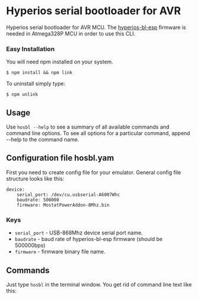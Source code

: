 # Hyperios serial bootloader for AVR

Hyperios serial bootloader for AVR MCU. The [hyperios-bl-esp](http://github.com/aliengreen/hyperios-bl-esp) firmware is needed in Atmega328P MCU in order to use this CLI.

### Easy Installation

You will need npm installed on your system.

    $ npm install && npm link

To uninstall simply type:

    $ npm unlink


## Usage

Use `hosbl --help` to see a summary of all available commands and command line options. To see all options for a particular command, append --help to the command name. 

## Configuration file hosbl.yam

First you need to create config file for your emulator. General config file structure looks like this:

    device:
        serial_port: /dev/cu.usbserial-A6007Whc
        baudrate: 500000
        firmware: MostatPowerAddon-8Mhz.bin

### Keys

- `serial_port` - USB-868Mhz device serial port name.
- `baudrate` - baud rate of hyperios-bl-esp firmware (should be 500000bps)
- `firmware` - firmware binary file name.

## Commands

Just type `hosbl` in the terminal window. You get rid of command line text like this:

